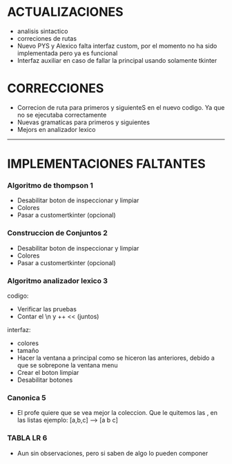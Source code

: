 # ACTUALIZACIONES
- analisis sintactico
- correciones de rutas
- Nuevo PYS y Alexico falta interfaz custom, por el momento no ha sido implementada pero ya es funcional
- Interfaz auxiliar en caso de fallar la principal usando solamente tkinter

# CORRECCIONES
- Correcion de ruta para primeros y siguienteS en el nuevo codigo. Ya que no se ejecutaba correctamente
- Nuevas gramaticas para primeros y siguientes
- Mejors en analizador lexico

---

# IMPLEMENTACIONES FALTANTES
### Algoritmo de thompson 1
- Desabilitar boton de inspeccionar y limpiar
- Colores
- Pasar a customertkinter (opcional)

### Construccion de Conjuntos 2
- Desabilitar boton de inspeccionar y limpiar
- Colores
- Pasar a customertkinter (opcional)

### Algoritmo analizador lexico 3
codigo:

- Verificar las pruebas
- Contar el \n y ++ << (juntos)
  
interfaz:
- colores
- tamaño
- Hacer la ventana a principal como se hiceron las anteriores, debido a que se sobrepone la ventana menu
- Crear el boton limpiar
- Desabilitar botones

### Canonica 5
- El profe quiere que se vea mejor la coleccion. Que le quitemos las , en las listas ejemplo: [a,b,c] --> [a b c]

### TABLA LR 6
- Aun sin observaciones, pero si saben de algo lo pueden componer



